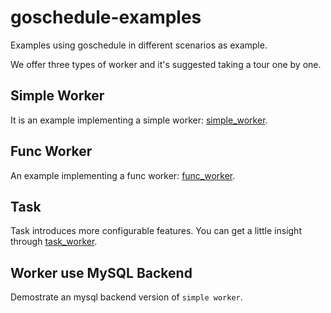# goschedule-examples

Examples using goschedule in different scenarios as example.

We offer three types of worker and it's suggested taking a tour one by one.

## Simple Worker

It is an example implementing a simple worker: [simple_worker](simple_worker).

## Func Worker

An example implementing a func worker: [func_worker](func_worker).

## Task

Task introduces more configurable features. You can get a little insight through [task_worker](task_worker).

## Worker use MySQL Backend

Demostrate an mysql backend version of `simple worker`.
